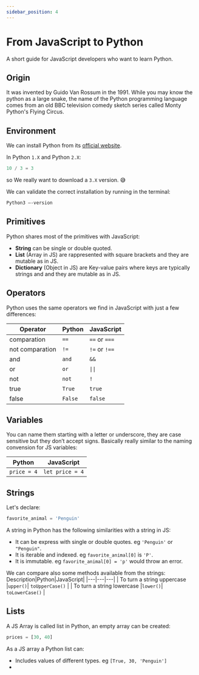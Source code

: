 ```yaml
---
sidebar_position: 4
---
```


# From JavaScript to Python

A short guide for JavaScript developers who want to learn Python.

## Origin

It was invented by Guido Van Rossum in the 1991. While you may know the python as a large snake, the name of the Python programming language comes from an old BBC television comedy sketch series called Monty Python's Flying Circus.

## Environment

We can install Python from its [official website](https://www.python.org/downloads/).

In Python `1.X` and Python `2.X`:

```py
10 / 3 = 3
```

so We really want to download a `3.X` version. 😅

We can validate the correct installation by running in the terminal:

```bash
Python3 —-version
```

## Primitives

Python shares most of the primitives with JavaScript:
- **String** can be single or double quoted.
- **List** (Array in JS) are rappresented with square brackets and they are mutable as in JS.
- **Dictionary** (Object in JS) are Key-value pairs where keys are typically strings and and they are mutable as in JS.

## Operators

Python uses the same operators we find in JavaScript with just a few differences:

Operator|Python|JavaScript|
|---|---|---|
|comparation|`==`|  `==` or `===` |
|not comparation|`!=`|  `!=` or `!==` |
|and|`and`|  `&&` |
|or|`or`|  <code>&#124;&#124;</code> |
|not|`not`|  `!` |
|true|`True`|  `true` |
|false|`False`|  `false` |



## Variables 

You can name them starting with a letter or underscore, they are case sensitive but they don’t accept signs. Basically really similar to the naming convension for JS variables:

|Python|JavaScript|
|---|---|
|`price = 4`|  `let price = 4` |

## Strings
Let's declare:
```python
favorite_animal = 'Penguin'
```

A string in Python has the following similarities with a string in JS:
- It can be express with single or double quotes. eg `'Penguin'` or `"Penguin"`.
- It is iterable and indexed. eg `favorite_animal[0]` is `'P'`.
- It is immutable. eg `favorite_animal[0] = 'p'` would throw an error.

We can compare also some methods available from the strings:
Description|Python|JavaScript|
|---|---|---|
| To turn a string uppercase |`upper()`| `toUpperCase()` |
| To turn a string lowercase |`lower()`| `toLowerCase()` |

## Lists

A JS Array is called list in Python, an empty array can be created:

```python
prices = [30, 40]
```

As a JS array a Python list can:
- Includes values of different types. eg `[True, 30, 'Penguin']`
- 